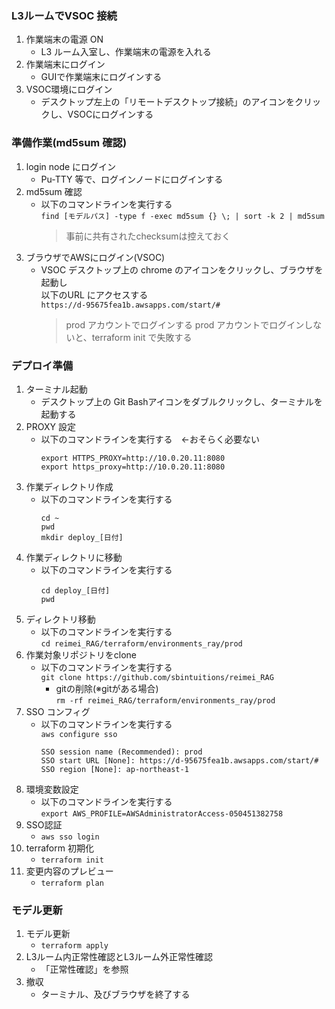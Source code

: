 ### L3ルームでVSOC 接続
1. 作業端末の電源 ON
   - L3 ルーム入室し、作業端末の電源を入れる
1. 作業端末にログイン
   - GUIで作業端末にログインする
1. VSOC環境にログイン
   - デスクトップ左上の「リモートデスクトップ接続」のアイコンをクリックし、VSOCにログインする

### 準備作業(md5sum 確認)
1. login node にログイン
   - Pu-TTY 等で、ログインノードにログインする
1. md5sum 確認
   - 以下のコマンドラインを実行する  
     `find [モデルパス] -type f -exec md5sum {} \; | sort -k 2 | md5sum`
     > 事前に共有されたchecksumは控えておく
1. ブラウザでAWSにログイン(VSOC)
   - VSOC デスクトップ上の chrome のアイコンをクリックし、ブラウザを起動し  
     以下のURL にアクセスする  
     `https://d-95675fea1b.awsapps.com/start/#`
     > prod アカウントでログインする
     > prod アカウントでログインしないと、terraform init で失敗する

### デプロイ準備
1. ターミナル起動
   - デスクトップ上の Git Bashアイコンをダブルクリックし、ターミナルを起動する
1. PROXY 設定
   - 以下のコマンドラインを実行する　←おそらく必要ない
     ```
     export HTTPS_PROXY=http://10.0.20.11:8080
     export https_proxy=http://10.0.20.11:8080
     ```
1. 作業ディレクトリ作成
   - 以下のコマンドラインを実行する
     ```
     cd ~
     pwd
     mkdir deploy_[日付]
     ```
1. 作業ディレクトリに移動
   - 以下のコマンドラインを実行する
     ```
     cd deploy_[日付]
     pwd
     ```
1. ディレクトリ移動
   - 以下のコマンドラインを実行する  
     `cd reimei_RAG/terraform/environments_ray/prod`
1. 作業対象リポジトリをclone
   - 以下のコマンドラインを実行する  
     `git clone https://github.com/sbintuitions/reimei_RAG`
     - gitの削除(※gitがある場合)  
   	`rm -rf reimei_RAG/terraform/environments_ray/prod`     
1. SSO コンフィグ
   - 以下のコマンドラインを実行する  
     `aws configure sso`
     ```
     SSO session name (Recommended): prod
     SSO start URL [None]: https://d-95675fea1b.awsapps.com/start/#
     SSO region [None]: ap-northeast-1
     ```
1. 環境変数設定
   - 以下のコマンドラインを実行する  
     `export AWS_PROFILE=AWSAdministratorAccess-050451382758`
1. SSO認証
   - `aws sso login`
1. terraform 初期化
   - `terraform init`
1. 変更内容のプレビュー
   - `terraform plan`

### モデル更新
1. モデル更新
   - `terraform apply`
1. L3ルーム内正常性確認とL3ルーム外正常性確認
   - 「正常性確認」を参照
1. 撤収
   - ターミナル、及びブラウザを終了する
